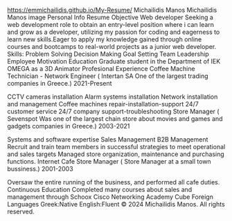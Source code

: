 https://emmichailidis.github.io/My-Resume/
Michailidis Manos
Michailidis Manos image
Personal Info
Resume Objective
Web developer
Seeking a web development role to obtain an entry-level position where i can learn and grow as a developer, utilizing my passion for coding and eagerness to learn new skills.Eager to apply my knowledge gained through online courses and bootcamps to real-world projects as a junior web developer.
Skills:
Problem Solving
Decision Making
Goal Setting
Team Leadership
Employee Motivation
Education
Graduate student in the Department of IEK OMEGA as a 3D Animator
Profesional Experience
Coffee Machine Technician - Network Engineer
( Intertan SA One of the largest trading companies in Greece.)
2021-Present

CCTV cameras installation
Alarm systems installation
Network installation and management
Coffee machines repair-installation-support
24/7 customer service
24/7 company support-troubleshooting
Store Manager
( Sevenspot Was one of the largest chain store about movies and games and gadgets companies in Greece.)
2003-2021

Systems and software expertise
Sales Management
B2B Management
Recruit and train team members in successful strategies to meet operational and sales targets
Managed store organization, maintenance and purchasing functions.
Internet Cafe Store Manager
( Store Manager at a small town bussiness.)
2001-2003

Oversaw the entire running of the business, and performed all cafe duties.
Continuous Education
Completed many courses about sales and management through Schoox
Cisco Networking Academy Cube
Foreign Languages
Greek:Native
English:Fluent
© 2024 Michailidis Manos. All rights reserved.
